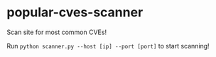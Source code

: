 # popular-cves-scanner
Scan site for most common CVEs!

Run `python scanner.py --host [ip] --port [port]` to start scanning!
